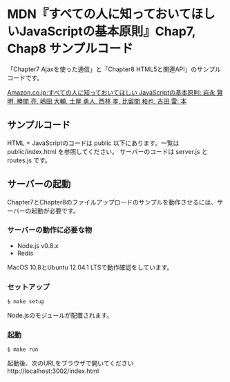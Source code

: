 # MDN『すべての人に知っておいてほしいJavaScriptの基本原則』Chap7, Chap8 サンプルコード

「Chapter7 Ajaxを使った通信」と「Chapter8 HTML5と関連API」のサンプルコードです。

[Amazon.co.jp:すべての人に知っておいてほしい JavaScriptの基本原則: 岩永 賢明, 勝間 亮, 嶋田 大輔, 土屋 勇人, 西林 孝, 比留間 和也, 吉田 雷: 本](http://www.amazon.co.jp/dp/4844363123)

## サンプルコード

HTML + JavaScriptのコードは public 以下にあります。一覧は public/index.html を参照してください。
サーバーのコードは server.js と routes.js です。

## サーバーの起動

Chapter7とChapter8のファイルアップロードのサンプルを動作させるには、サーバーの起動が必要です。

### サーバーの動作に必要な物

- Node.js v0.8.x
- Redis

MacOS 10.8とUbuntu 12.04.1 LTSで動作確認をしています。

### セットアップ

    $ make setup

Node.jsのモジュールが配置されます。

### 起動

    $ make run

起動後、次のURLをブラウザで開いてください http://localhost:3002/index.html
